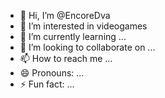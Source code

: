 - 👋 Hi, I’m @EncoreDva
- 👀 I’m interested in videogames
- 🌱 I’m currently learning ...
- 💞️ I’m looking to collaborate on ...
- 📫 How to reach me ...
- 😄 Pronouns: ...
- ⚡ Fun fact: ...

<!---
EncoreDva/EncoreDva is a ✨ special ✨ repository because its `README.md` (this file) appears on your GitHub profile.
You can click the Preview link to take a look at your changes.
--->
